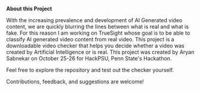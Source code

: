 **About this Project**

With the increasing prevalence and development of AI Generated video content, we are quickly blurring the lines between what is real and what is fake. For this reason I am working on TrueSight whose goal is to be able to classify AI generated video content from real video.
This project is a downloadable video checker that helps you decide whether a video was created by Artificial Intelligence or is real. This project was created by Aryan Sabnekar on October 25-26 for HackPSU, Penn State's Hackathon.

Feel free to explore the repository and test out the checker yourself.

Contributions, feedback, and suggestions are welcome!
